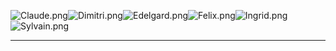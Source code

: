 ![Claude.png](https://raw.githubusercontent.com/Klokinator/FE-Repo/main/Portrait%20Repository/FE16%20Mugs%20(Three%20Houses)/FE16%20Halfbody%20Mugs%20(Melia)/Claude.png "Claude.png")![Dimitri.png](https://raw.githubusercontent.com/Klokinator/FE-Repo/main/Portrait%20Repository/FE16%20Mugs%20(Three%20Houses)/FE16%20Halfbody%20Mugs%20(Melia)/Dimitri.png "Dimitri.png")![Edelgard.png](https://raw.githubusercontent.com/Klokinator/FE-Repo/main/Portrait%20Repository/FE16%20Mugs%20(Three%20Houses)/FE16%20Halfbody%20Mugs%20(Melia)/Edelgard.png "Edelgard.png")![Felix.png](https://raw.githubusercontent.com/Klokinator/FE-Repo/main/Portrait%20Repository/FE16%20Mugs%20(Three%20Houses)/FE16%20Halfbody%20Mugs%20(Melia)/Felix.png "Felix.png")![Ingrid.png](https://raw.githubusercontent.com/Klokinator/FE-Repo/main/Portrait%20Repository/FE16%20Mugs%20(Three%20Houses)/FE16%20Halfbody%20Mugs%20(Melia)/Ingrid.png "Ingrid.png")![Sylvain.png](https://raw.githubusercontent.com/Klokinator/FE-Repo/main/Portrait%20Repository/FE16%20Mugs%20(Three%20Houses)/FE16%20Halfbody%20Mugs%20(Melia)/Sylvain.png "Sylvain.png")



----

